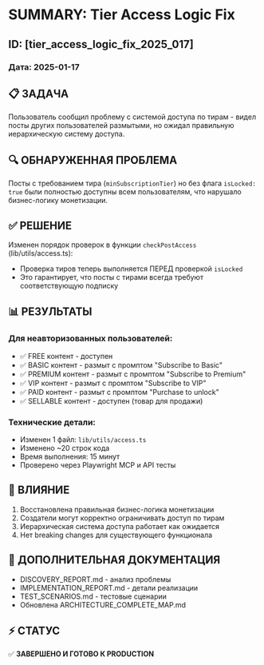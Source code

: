 # SUMMARY: Tier Access Logic Fix
## ID: [tier_access_logic_fix_2025_017]
### Дата: 2025-01-17

## 📋 ЗАДАЧА
Пользователь сообщил проблему с системой доступа по тирам - видел посты других пользователей размытыми, но ожидал правильную иерархическую систему доступа.

## 🔍 ОБНАРУЖЕННАЯ ПРОБЛЕМА
Посты с требованием тира (`minSubscriptionTier`) но без флага `isLocked: true` были полностью доступны всем пользователям, что нарушало бизнес-логику монетизации.

## ✅ РЕШЕНИЕ
Изменен порядок проверок в функции `checkPostAccess` (lib/utils/access.ts):
- Проверка тиров теперь выполняется ПЕРЕД проверкой `isLocked`
- Это гарантирует, что посты с тирами всегда требуют соответствующую подписку

## 📊 РЕЗУЛЬТАТЫ

### Для неавторизованных пользователей:
- ✅ FREE контент - доступен
- ✅ BASIC контент - размыт с промптом "Subscribe to Basic"
- ✅ PREMIUM контент - размыт с промптом "Subscribe to Premium"
- ✅ VIP контент - размыт с промптом "Subscribe to VIP"
- ✅ PAID контент - размыт с промптом "Purchase to unlock"
- ✅ SELLABLE контент - доступен (товар для продажи)

### Технические детали:
- Изменен 1 файл: `lib/utils/access.ts`
- Изменено ~20 строк кода
- Время выполнения: 15 минут
- Проверено через Playwright MCP и API тесты

## 🎯 ВЛИЯНИЕ
1. Восстановлена правильная бизнес-логика монетизации
2. Создатели могут корректно ограничивать доступ по тирам
3. Иерархическая система доступа работает как ожидается
4. Нет breaking changes для существующего функционала

## 📝 ДОПОЛНИТЕЛЬНАЯ ДОКУМЕНТАЦИЯ
- DISCOVERY_REPORT.md - анализ проблемы
- IMPLEMENTATION_REPORT.md - детали реализации
- TEST_SCENARIOS.md - тестовые сценарии
- Обновлена ARCHITECTURE_COMPLETE_MAP.md

## ⚡ СТАТУС
✅ **ЗАВЕРШЕНО И ГОТОВО К PRODUCTION** 